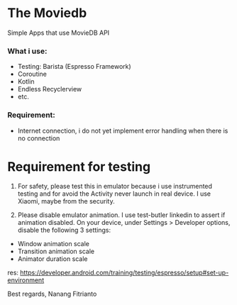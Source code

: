 # The Moviedb
Simple Apps that use MovieDB API

### What i use:
- Testing: Barista (Espresso Framework)
- Coroutine
- Kotlin
- Endless Recyclerview
- etc.

### Requirement:
- Internet connection, i do not yet implement error handling when there is no connection

# Requirement for testing
1. For safety, please test this in emulator because i use instrumented testing and for
avoid the Activity never launch in real device. I use Xiaomi, maybe from the security.

2. Please disable emulator animation. I use test-butler linkedin to assert if animation disabled.
On your device, under Settings > Developer options, disable the following 3 settings:

- Window animation scale
- Transition animation scale
- Animator duration scale

res: https://developer.android.com/training/testing/espresso/setup#set-up-environment


Best regards,
Nanang Fitrianto
